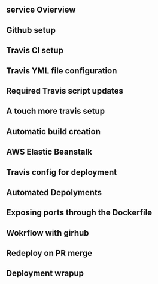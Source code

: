 ## service Ovierview
## Github setup
## Travis CI setup
## Travis YML file configuration
## Required Travis script updates
## A touch more travis setup
## Automatic build creation
## AWS Elastic Beanstalk
## Travis config for deployment
## Automated Depolyments
## Exposing ports through the Dockerfile
## Wokrflow with girhub
## Redeploy on PR merge
## Deployment wrapup